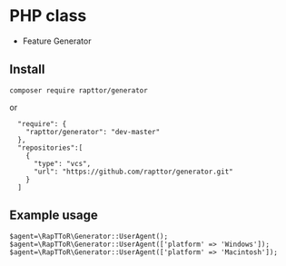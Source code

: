 # PHP class

- Feature Generator

## Install

    composer require rapttor/generator

or

      "require": {
        "rapttor/generator": "dev-master"
      },
      "repositories":[
        {
          "type": "vcs",
          "url": "https://github.com/rapttor/generator.git"
        }
      ]

## Example usage

    $agent=\RapTToR\Generator::UserAgent();
    $agent=\RapTToR\Generator::UserAgent(['platform' => 'Windows']);
    $agent=\RapTToR\Generator::UserAgent(['platform' => 'Macintosh']);
